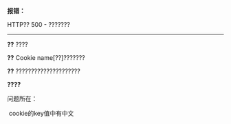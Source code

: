 **报错：**

HTTP?? 500 - ???????

------

**??** ????

**??** Cookie name[??]???????

**??** ?????????????????????

**????**



问题所在：

​	cookie的key值中有中文